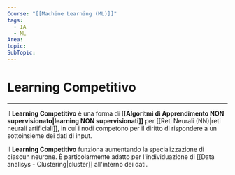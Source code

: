 ```yaml
---
Course: "[[Machine Learning (ML)]]"
tags:
  - IA
  - ML
Area: 
topic: 
SubTopic:
---
```

# Learning Competitivo
---
il __Learning Competitivo__ è una forma di  __[[Algoritmi di Apprendimento NON supervisionato|learning NON supervisionati]]__ per [[Reti Neurali (NN)|reti neurali artificiali]], in cui i nodi competono per il diritto di rispondere a un sottoinsieme dei dati di input.  

il __Learning Competitivo__ funziona aumentando la specializzazione di ciascun neurone. È particolarmente adatto per l'individuazione di [[Data analisys - Clustering|cluster]] all'interno dei dati.  
